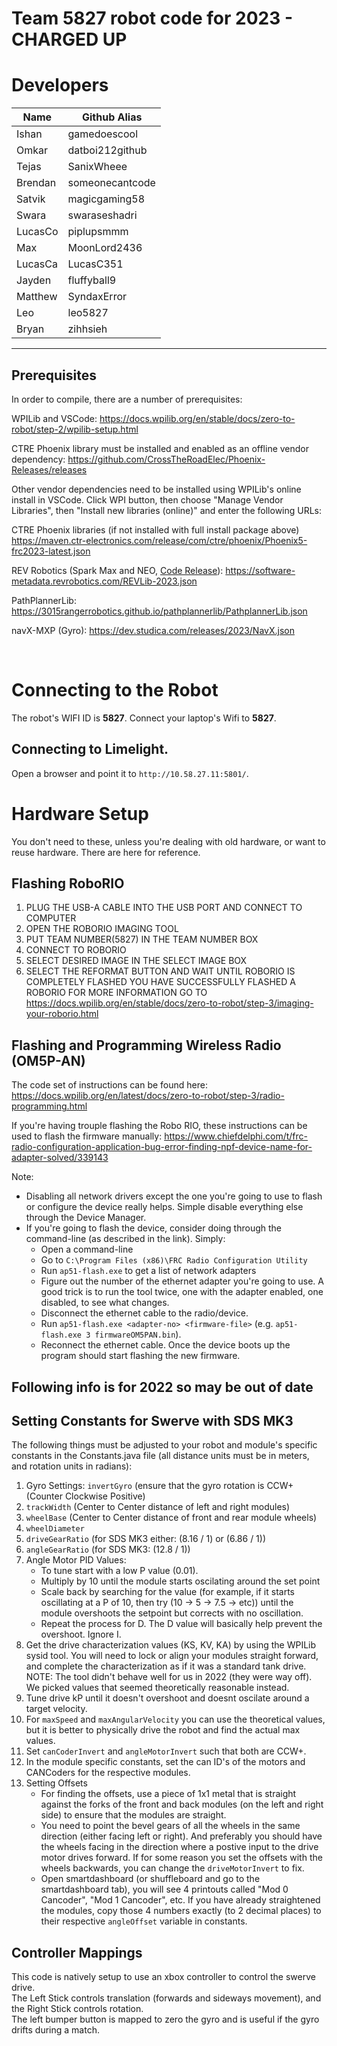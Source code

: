 # Team 5827 robot code for 2023 - CHARGED UP </br>

# Developers

| Name   | Github Alias    |
|--------|-----------------|
| Ishan  | gamedoescool    |
| Omkar  | datboi212github |
| Tejas  | SanixWheee      |
| Brendan| someonecantcode |
| Satvik | magicgaming58   |
| Swara  | swaraseshadri   |
| LucasCo| piplupsmmm      |
| Max    | MoonLord2436    |
| LucasCa| LucasC351       |
| Jayden | fluffyball9     |
| Matthew| SyndaxError     |
| Leo    | leo5827         |
| Bryan  | zihhsieh        |

-------------------

**Prerequisites**
----
In order to compile, there are a number of prerequisites:

WPILib and VSCode:
https://docs.wpilib.org/en/stable/docs/zero-to-robot/step-2/wpilib-setup.html

CTRE Phoenix library must be installed and enabled as an offline vendor dependency:
https://github.com/CrossTheRoadElec/Phoenix-Releases/releases
</br>

Other vendor dependencies need to be installed using WPILib's online install in VSCode. Click WPI button, then choose "Manage Vendor Libraries", then "Install new libraries (online)" and enter the following URLs:

CTRE Phoenix libraries (if not installed with full install package above)
https://maven.ctr-electronics.com/release/com/ctre/phoenix/Phoenix5-frc2023-latest.json

REV Robotics (Spark Max and NEO, [Code Release](https://github.com/REVrobotics/REV-Software-Binaries/releases/tag/revlib-2023.1.1)):
https://software-metadata.revrobotics.com/REVLib-2023.json

PathPlannerLib:
https://3015rangerrobotics.github.io/pathplannerlib/PathplannerLib.json

navX-MXP (Gyro): 
https://dev.studica.com/releases/2023/NavX.json

</br>

# Connecting to the Robot

The robot's WIFI ID is **5827**. Connect your laptop's Wifi to **5827**.

## Connecting to Limelight.

Open a browser and point it to `http://10.58.27.11:5801/`.

# Hardware Setup

You don't need to these, unless you're dealing with old hardware, or want to reuse hardware. There are here for reference.

## Flashing RoboRIO

1. PLUG THE USB-A CABLE INTO THE USB PORT AND CONNECT TO COMPUTER
2. OPEN THE ROBORIO IMAGING TOOL
3. PUT TEAM NUMBER(5827) IN THE TEAM NUMBER BOX
4. CONNECT TO ROBORIO
5. SELECT DESIRED IMAGE IN THE SELECT IMAGE BOX
6. SELECT THE REFORMAT BUTTON AND WAIT UNTIL ROBORIO IS COMPLETELY FLASHED
YOU HAVE SUCCESSFULLY FLASHED A ROBORIO
FOR MORE INFORMATION GO TO https://docs.wpilib.org/en/stable/docs/zero-to-robot/step-3/imaging-your-roborio.html

## Flashing and Programming Wireless Radio (OM5P-AN)

The code set of instructions can be found here: https://docs.wpilib.org/en/latest/docs/zero-to-robot/step-3/radio-programming.html

If you're having trouple flashing the Robo RIO, these instructions can be used to flash the firmware manually: https://www.chiefdelphi.com/t/frc-radio-configuration-application-bug-error-finding-npf-device-name-for-adapter-solved/339143

Note:
- Disabling all network drivers except the one you're going to use to flash or configure the device really helps. Simple disable everything else through the Device Manager.
- If you're going to flash the device, consider doing through the command-line (as described in the link). Simply:
  - Open a command-line
  - Go to `C:\Program Files (x86)\FRC Radio Configuration Utility`
  - Run `ap51-flash.exe` to get a list of network adapters
  - Figure out the number of the ethernet adapter you're going to use. A good trick is to run the tool twice, one with the adapter enabled, one disabled, to see what changes.
  - Disconnect the ethernet cable to the radio/device.
  - Run `ap51-flash.exe <adapter-no> <firmware-file>` (e.g. `ap51-flash.exe 3 firmwareOM5PAN.bin`).
  - Reconnect the ethernet cable. Once the device boots up the program should start flashing the new firmware.



**Following info is for 2022 so may be out of date**
----
Setting Constants for Swerve with SDS MK3
----
The following things must be adjusted to your robot and module's specific constants in the Constants.java file (all distance units must be in meters, and rotation units in radians):</br>
1. Gyro Settings: ```invertGyro``` (ensure that the gyro rotation is CCW+ (Counter Clockwise Positive)
2. ```trackWidth``` (Center to Center distance of left and right modules)
3. ```wheelBase``` (Center to Center distance of front and rear module wheels)
4. ```wheelDiameter```
5. ```driveGearRatio``` (for SDS MK3 either: (8.16 / 1) or (6.86 / 1))
6. ```angleGearRatio``` (for SDS MK3: (12.8 / 1))
7. Angle Motor PID Values:
    * To tune start with a low P value (0.01).
    * Multiply by 10 until the module starts oscilating around the set point
    * Scale back by searching for the value (for example, if it starts oscillating at a P of 10, then try (10 -> 5 -> 7.5 -> etc)) until the module overshoots the setpoint but corrects with no oscillation.
    * Repeat the process for D. The D value will basically help prevent the overshoot. Ignore I.
8. Get the drive characterization values (KS, KV, KA) by using the WPILib sysid tool. You will need to lock or align your modules straight forward, and complete the characterization as if it was a standard tank drive.  NOTE: The tool didn't behave well for us in 2022 (they were way off). We picked values that seemed theoretically reasonable instead.
9. Tune drive kP until it doesn't overshoot and doesnt oscilate around a target velocity.
10. For ```maxSpeed``` and ```maxAngularVelocity``` you can use the theoretical values, but it is better to physically drive the robot and find the actual max values.
11. Set ```canCoderInvert``` and ```angleMotorInvert``` such that both are CCW+.
12. In the module specific constants, set the can ID's of the motors and CANCoders for the respective modules.
13. Setting Offsets
    * For finding the offsets, use a piece of 1x1 metal that is straight against the forks of the front and back modules (on the left and right side) to ensure that the modules are straight. 
    * You need to point the bevel gears of all the wheels in the same direction (either facing left or right). And preferably you should have the wheels facing in the direction where a postive input to the drive motor drives forward. If for some reason you set the offsets with the wheels backwards, you can change the ```driveMotorInvert``` to fix.
    * Open smartdashboard (or shuffleboard and go to the smartdashboard tab), you will see 4 printouts called "Mod 0 Cancoder", "Mod 1 Cancoder", etc. If you have already straightened the modules, copy those 4 numbers exactly (to 2 decimal places) to their respective ```angleOffset``` variable in constants.


**Controller Mappings**
----
This code is natively setup to use an xbox controller to control the swerve drive. </br>
The Left Stick controls translation (forwards and sideways movement), and the Right Stick controls rotation. </br>
The left bumper button is mapped to zero the gyro and is useful if the gyro drifts during a match.


